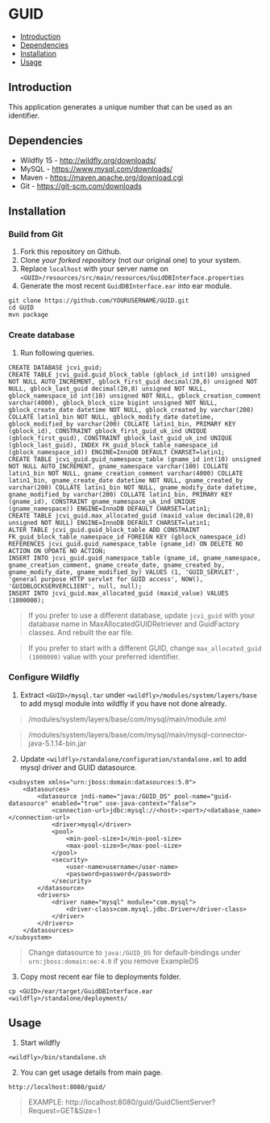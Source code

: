 # GUID

  * [Introduction](#introduction)
  * [Dependencies](#dependencies)
  * [Installation](#installation)
  * [Usage](#usage)

## Introduction

This application generates a unique number that can be used as an identifier.

## Dependencies

* Wildfly 15 - http://wildfly.org/downloads/
* MySQL - https://www.mysql.com/downloads/
* Maven - https://maven.apache.org/download.cgi
* Git - https://git-scm.com/downloads

## Installation

### Build from Git

1. Fork this repository on Github.
2. Clone *your forked repository* (not our original one) to your system.
3. Replace `localhost` with your server name on `<GUID>/resources/src/main/resources/GuidDBInterface.properties`
4. Generate the most recent `GuidDBInterface.ear` into ear module. 

```shell
git clone https://github.com/YOURUSERNAME/GUID.git
cd GUID
mvn package
```

### Create database

1. Run following queries. 

```shell
CREATE DATABASE jcvi_guid;
CREATE TABLE jcvi_guid.guid_block_table (gblock_id int(10) unsigned NOT NULL AUTO_INCREMENT, gblock_first_guid decimal(20,0) unsigned NOT NULL, gblock_last_guid decimal(20,0) unsigned NOT NULL, gblock_namespace_id int(10) unsigned NOT NULL, gblock_creation_comment varchar(4000), gblock_block_size bigint unsigned NOT NULL, gblock_create_date datetime NOT NULL, gblock_created_by varchar(200) COLLATE latin1_bin NOT NULL, gblock_modify_date datetime, gblock_modified_by varchar(200) COLLATE latin1_bin, PRIMARY KEY (gblock_id), CONSTRAINT gblock_first_guid_uk_ind UNIQUE (gblock_first_guid), CONSTRAINT gblock_last_guid_uk_ind UNIQUE (gblock_last_guid), INDEX FK_guid_block_table_namespace_id (gblock_namespace_id)) ENGINE=InnoDB DEFAULT CHARSET=latin1;
CREATE TABLE jcvi_guid.guid_namespace_table (gname_id int(10) unsigned NOT NULL AUTO_INCREMENT, gname_namespace varchar(100) COLLATE latin1_bin NOT NULL, gname_creation_comment varchar(4000) COLLATE latin1_bin, gname_create_date datetime NOT NULL, gname_created_by varchar(200) COLLATE latin1_bin NOT NULL, gname_modify_date datetime, gname_modified_by varchar(200) COLLATE latin1_bin, PRIMARY KEY (gname_id), CONSTRAINT gname_namespace_uk_ind UNIQUE (gname_namespace)) ENGINE=InnoDB DEFAULT CHARSET=latin1;
CREATE TABLE jcvi_guid.max_allocated_guid (maxid_value decimal(20,0) unsigned NOT NULL) ENGINE=InnoDB DEFAULT CHARSET=latin1;
ALTER TABLE jcvi_guid.guid_block_table ADD CONSTRAINT FK_guid_block_table_namespace_id FOREIGN KEY (gblock_namespace_id) REFERENCES jcvi_guid.guid_namespace_table (gname_id) ON DELETE NO ACTION ON UPDATE NO ACTION;
INSERT INTO jcvi_guid.guid_namespace_table (gname_id, gname_namespace, gname_creation_comment, gname_create_date, gname_created_by, gname_modify_date, gname_modified_by) VALUES (1, 'GUID_SERVLET', 'general purpose HTTP servlet for GUID access', NOW(), 'GUIDBLOCKSERVERCLIENT', null, null);
INSERT INTO jcvi_guid.max_allocated_guid (maxid_value) VALUES (1000000);
```

> If you prefer to use a different database, update ```jcvi_guid``` with your database name in MaxAllocatedGUIDRetriever and GuidFactory classes. And rebuilt the ear file. 

> If you prefer to start with a different GUID, change ```max_allocated_guid (1000000)``` value with your preferred identifier. 
### Configure Wildfly

1. Extract `<GUID>/mysql.tar` under `<wildfly>/modules/system/layers/base` to add mysql module into wildfly if you have not done already. 

> <wildfly>/modules/system/layers/base/com/mysql/main/module.xml

> <wildfly>/modules/system/layers/base/com/mysql/main/mysql-connector-java-5.1.14-bin.jar

2. Update `<wildfly>/standalone/configuration/standalone.xml` to add mysql driver and GUID datasource.

```shell
<subsystem xmlns="urn:jboss:domain:datasources:5.0">
    <datasources>
        <datasource jndi-name="java:/GUID_DS" pool-name="guid-datasource" enabled="true" use-java-context="false">
            <connection-url>jdbc:mysql://<host>:<port>/<database_name></connection-url>
            <driver>mysql</driver>
            <pool>
                <min-pool-size>1</min-pool-size>
                <max-pool-size>5</max-pool-size>
            </pool>
            <security>
                <user-name>username</user-name>
                <password>password</password>
            </security>
        </datasource>
        <drivers>
            <driver name="mysql" module="com.mysql">
                <driver-class>com.mysql.jdbc.Driver</driver-class>
            </driver>
        </drivers>
    </datasources>
</subsystem>
```
> Change datasource to ```java:/GUID_DS``` for default-bindings under ```urn:jboss:domain:ee:4.0``` if you remove ExampleDS

3. Copy most recent ear file to deployments folder. 

```shell
cp <GUID>/ear/target/GuidDBInterface.ear <wildfly>/standalone/deployments/ 
```

## Usage

1. Start wildfly

```shell
<wildfly>/bin/standalone.sh
```

2. You can get usage details from main page.

```shell
http://localhost:8080/guid/
```

> EXAMPLE: http://localhost:8080/guid/GuidClientServer?Request=GET&Size=1
